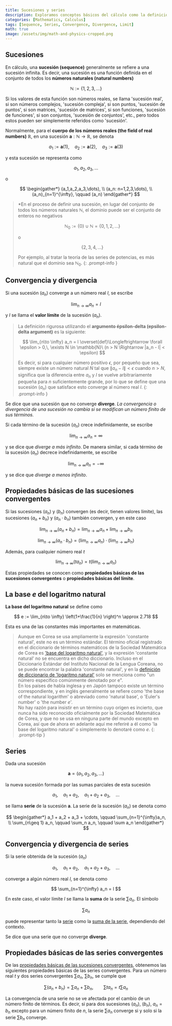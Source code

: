 ```yaml
---
title: Sucesiones y series
description: Exploramos conceptos básicos del cálculo como la definición de sucesiones y series, convergencia y divergencia de sucesiones, convergencia y divergencia de series, y la definición del número e como base del logaritmo natural.
categories: [Mathematics, Calculus]
tags: [Sequence, Series, Convergence, Divergence, Limit]
math: true
image: /assets/img/math-and-physics-cropped.png
---
```


## Sucesiones
En cálculo, una **sucesión (sequence)** generalmente se refiere a una sucesión infinita. Es decir, una sucesión es una función definida en el conjunto de todos los **números naturales (natural numbers)**

$$ \mathbb{N} := \{1,2,3,\dots\} $$

Si los valores de esta función son números reales, se llama 'sucesión real', si son números complejos, 'sucesión compleja', si son puntos, 'sucesión de puntos', si son matrices, 'sucesión de matrices', si son funciones, 'sucesión de funciones', si son conjuntos, 'sucesión de conjuntos', etc., pero todos estos pueden ser simplemente referidos como 'sucesión'.

Normalmente, para el **cuerpo de los números reales (the field of real numbers)** $\mathbb{R}$, en una sucesión $\mathbf{a}: \mathbb{N} \to \mathbb{R}$, se denota

$$ a_1 := \mathbf{a}(1), \quad a_2 := \mathbf{a}(2), \quad a_3 := \mathbf{a}(3) $$

y esta sucesión se representa como

$$ a_1,\, a_2,\, a_3,\, \dots $$

o

$$ \begin{gather*}
(a_1,a_2,a_3,\dots), \\
(a_n: n=1,2,3,\dots), \\
(a_n)_{n=1}^{\infty}, \qquad (a_n)
\end{gather*} $$

> *En el proceso de definir una sucesión, en lugar del conjunto de todos los números naturales $\mathbb{N}$, el dominio puede ser el conjunto de enteros no negativos
>
> $$ \mathbb{N}_0 := \{0\} \cup \mathbb{N} = \{0,1,2,\dots\} $$
>
> o
>
> $$\{2,3,4,\dots \}$$
>
> Por ejemplo, al tratar la teoría de las series de potencias, es más natural que el dominio sea $\mathbb{N}_0$.
{: .prompt-info }

## Convergencia y divergencia
Si una sucesión $(a_n)$ converge a un número real $l$, se escribe

$$ \lim_{n\to \infty} a_n = l $$

y $l$ se llama el **valor límite** de la sucesión $(a_n)$.

> La definición rigurosa utilizando el **argumento épsilon-delta (epsilon-delta argument)** es la siguiente:
>
> $$ \lim_{n\to \infty} a_n = l \overset{def}\Longleftrightarrow \forall \epsilon > 0,\, \exists N \in \mathbb{N}\ (n > N \Rightarrow |a_n - l| < \epsilon) $$
>
> Es decir, si para cualquier número positivo $\epsilon$, por pequeño que sea, siempre existe un número natural $N$ tal que $\|a_n - l \| < \epsilon$ cuando $n>N$, significa que la diferencia entre $a_n$ y $l$ se vuelve arbitrariamente pequeña para $n$ suficientemente grande, por lo que se define que una sucesión $(a_n)$ que satisface esto converge al número real $l$.
{: .prompt-info }

Se dice que una sucesión que no converge **diverge**. *La convergencia o divergencia de una sucesión no cambia si se modifican un número finito de sus términos.*

Si cada término de la sucesión $(a_n)$ crece indefinidamente, se escribe

$$ \lim_{n\to \infty} a_n = \infty $$

y se dice que *diverge a más infinito*. De manera similar, si cada término de la sucesión $(a_n)$ decrece indefinidamente, se escribe

$$ \lim_{n\to \infty} a_n = -\infty $$

y se dice que *diverge a menos infinito*.

## Propiedades básicas de las sucesiones convergentes
Si las sucesiones $(a_n)$ y $(b_n)$ convergen (es decir, tienen valores límite), las sucesiones $(a_n + b_n)$ y $(a_n \cdot b_n)$ también convergen, y en este caso

$$ \lim_{n\to \infty} (a_n + b_n) = \lim_{n\to \infty} a_n + \lim_{n\to \infty} b_n \label{eqn:props_of_conv_series_1}\tag{1}$$

$$ \lim_{n\to \infty} (a_n \cdot b_n) = \left(\lim_{n\to \infty} a_n \right) \cdot \left(\lim_{n\to \infty} b_n \right) \label{eqn:props_of_conv_series_2}\tag{2}$$

Además, para cualquier número real $t$

$$ \lim_{n\to \infty} (t a_n) = t\left(\lim_{n\to \infty} a_n \right) \label{eqn:props_of_conv_series_3}\tag{3}$$

Estas propiedades se conocen como **propiedades básicas de las sucesiones convergentes** o **propiedades básicas del límite**.

## La base $e$ del logaritmo natural
**La base del logaritmo natural** se define como

$$ e := \lim_{n\to \infty} \left(1+\frac{1}{n} \right)^n \approx 2.718 $$

Esta es una de las constantes más importantes en matemáticas.

> Aunque en Corea se usa ampliamente la expresión 'constante natural', este no es un término estándar. El término oficial registrado en el diccionario de términos matemáticos de la Sociedad Matemática de Corea es ['base del logaritmo natural'](https://www.kms.or.kr/mathdict/list.html?key=kname&keyword=%EC%9E%90%EC%97%B0%EB%A1%9C%EA%B7%B8%EC%9D%98+%EB%B0%91), y la expresión 'constante natural' no se encuentra en dicho diccionario. Incluso en el Diccionario Estándar del Instituto Nacional de la Lengua Coreana, no se puede encontrar la palabra 'constante natural', y en la [definición de diccionario de 'logaritmo natural'](https://stdict.korean.go.kr/search/searchView.do?pageSize=10&searchKeyword=%EC%9E%90%EC%97%B0%EB%A1%9C%EA%B7%B8) solo se menciona como "un número específico comúnmente denotado por e".  
> En los países de habla inglesa y en Japón tampoco existe un término correspondiente, y en inglés generalmente se refiere como 'the base of the natural logarithm' o abreviado como 'natural base', o 'Euler's number' o 'the number $e$'.  
> No hay razón para insistir en un término cuyo origen es incierto, que nunca ha sido reconocido oficialmente por la Sociedad Matemática de Corea, y que no se usa en ninguna parte del mundo excepto en Corea, así que de ahora en adelante aquí me referiré a él como 'la base del logaritmo natural' o simplemente lo denotaré como $e$.
{: .prompt-tip }

## Series
Dada una sucesión

$$ \mathbf{a} = (a_1, a_2, a_3, \dots) $$

la nueva sucesión formada por las sumas parciales de esta sucesión

$$ a_1, \quad a_1 + a_2, \quad a_1 + a_2 + a_3, \quad \dots $$

se llama **serie** de la sucesión $\mathbf{a}$. La serie de la sucesión $(a_n)$ se denota como

$$ \begin{gather*}
a_1 + a_2 + a_3 + \cdots, \qquad \sum_{n=1}^{\infty}a_n, \\
\sum_{n\geq 1} a_n, \qquad \sum_n a_n, \qquad \sum a_n 
\end{gather*} $$

## Convergencia y divergencia de series
Si la serie obtenida de la sucesión $(a_n)$

$$ a_1, \quad a_1 + a_2, \quad a_1 + a_2 + a_3, \quad \dots $$

converge a algún número real $l$, se denota como

$$ \sum_{n=1}^{\infty} a_n = l $$

En este caso, el valor límite $l$ se llama la **suma** de la serie $\sum a_n$. El símbolo

$$ \sum a_n $$

puede representar tanto la <u>serie</u> como la <u>suma de la serie</u>, dependiendo del contexto.

Se dice que una serie que no converge **diverge**.

## Propiedades básicas de las series convergentes
De las [propiedades básicas de las sucesiones convergentes](#propiedades-básicas-de-las-sucesiones-convergentes), obtenemos las siguientes propiedades básicas de las series convergentes. Para un número real $t$ y dos series convergentes $\sum a_n$, $\sum b_n$, se cumple que

$$ \sum(a_n + b_n) = \sum a_n + \sum b_n, \qquad \sum ta_n = t\sum a_n \tag{4}$$

La convergencia de una serie no se ve afectada por el cambio de un número finito de términos. Es decir, si para dos sucesiones $(a_n)$, $(b_n)$, $a_n=b_n$ excepto para un número finito de $n$, la serie $\sum a_n$ converge si y solo si la serie $\sum b_n$ converge.
